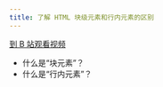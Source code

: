 ```yaml
---
title: 了解 HTML 块级元素和行内元素的区别
---
```


[到 B 站观看视频](https://www.bilibili.com/video/BV1w54y1d7LX)

- 什么是“块元素”？
- 什么是“行内元素”？
